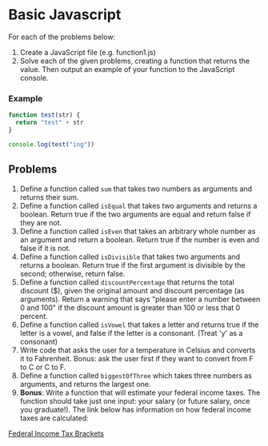 # Basic Javascript

For each of the problems below:

1. Create a JavaScript file (e.g. function1.js)
1. Solve each of the given problems, creating a function that returns the value. Then output an example of your function to the JavaScript console.

### Example

```javascript
function test(str) {
  return "test" + str
}

console.log(test("ing"))
```

## Problems

1. Define a function called `sum` that takes two numbers as arguments and returns their sum.
1. Define a function called `isEqual` that takes two arguments and returns a boolean. Return true if the two arguments are equal and return false if they are not.
1. Define a function called `isEven` that takes an arbitrary whole number as an argument and return a boolean. Return true if the number is even and false if it is not.
1. Define a function called `isDivisible` that takes two arguments and returns a boolean. Return true if the first argument is divisible by the second; otherwise, return false.
1. Define a function called `discountPercentage` that returns the total discount ($), given the original amount and discount percentage (as arguments). Return a warning that says "please enter a number between 0 and 100" if the discount amount is greater than 100 or less that 0 percent.
1. Define a function called `isVowel` that takes a letter and returns true if the letter is a vowel, and false if the letter is a consonant. (Treat 'y' as a consonant)
1. Write code that asks the user for a temperature in Celsius and converts it to Fahrenheit.  Bonus: ask the user first if they want to convert from F to C or C to F.
1. Define a function called `biggestOfThree` which takes three numbers as arguments, and returns the largest one.
1. **Bonus**: Write a function that will estimate your federal income taxes. The function should take just one input: your salary (or future salary, once you graduate!). The link below has information on how federal income taxes are calculated:

[Federal Income Tax Brackets](http://www.efile.com/tax-service/tax-calculator/tax-brackets/)
